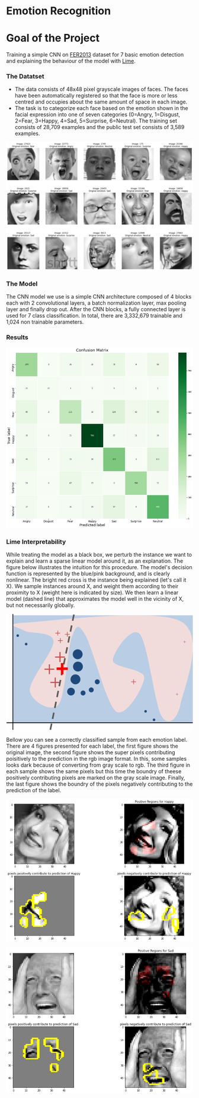 # Emotion Recognition

# Goal of the Project

Training a simple CNN on [FER2013](https://www.kaggle.com/msambare/fer2013) dataset for 7 basic emotion detection and explaining the behaviour of the model with [Lime](https://github.com/marcotcr/lime).

### The Datatset

- The data consists of 48x48 pixel grayscale images of faces. The faces have been automatically registered so that the face is more or less centred and occupies about the same amount of space in each image.
- The task is to categorize each face based on the emotion shown in the facial expression into one of seven categories (0=Angry, 1=Disgust, 2=Fear, 3=Happy, 4=Sad, 5=Surprise, 6=Neutral). The training set consists of 28,709 examples and the public test set consists of 3,589 examples.

![Untitled](Emotion%20Recognition%20c40e34f6b2ee4f7ba4249842e45c728b/Untitled.png)

### The Model

The CNN model we use is a simple CNN architecture composed of 4 blocks each with 2 convolutional layers, a batch normalization layer, max pooling layer and finally drop out. After the CNN blocks, a fully connected layer is used for 7 class classification. In total, there are 3,332,679 trainable and 1,024 non trainable parameters.

### Results

![Untitled](Emotion%20Recognition%20c40e34f6b2ee4f7ba4249842e45c728b/Untitled%201.png)

### Lime Interpretability

While treating the model as a black box, we perturb the instance we want to explain and learn a sparse linear model around it, as an explanation. The figure below illustrates the intuition for this procedure. The model's decision function is represented by the blue/pink background, and is clearly nonlinear. The bright red cross is the instance being explained (let's call it X). We sample instances around X, and weight them according to their proximity to X (weight here is indicated by size). We then learn a linear model (dashed line) that approximates the model well in the vicinity of X, but not necessarily globally.

![Untitled](Emotion%20Recognition%20c40e34f6b2ee4f7ba4249842e45c728b/Untitled%202.png)

Bellow you can see a correctly classified sample from each emotion label. There are 4 figures presented for each label, the first figure shows the original image, the second figure shows the super pixels contributing poisitively to the prediction in the rgb image format. In this, some samples looks dark because of converting from gray scale to rgb. The third figure in each sample shows the same pixels but this time the boundry of theese positively contributing pixels are marked on the gray scale image. Finally, the last figure shows the boundry of the pixels negatively contributing to the prediction of the label.

![Untitled](Emotion%20Recognition%20c40e34f6b2ee4f7ba4249842e45c728b/Untitled%203.png)

![Untitled](Emotion%20Recognition%20c40e34f6b2ee4f7ba4249842e45c728b/Untitled%204.png)